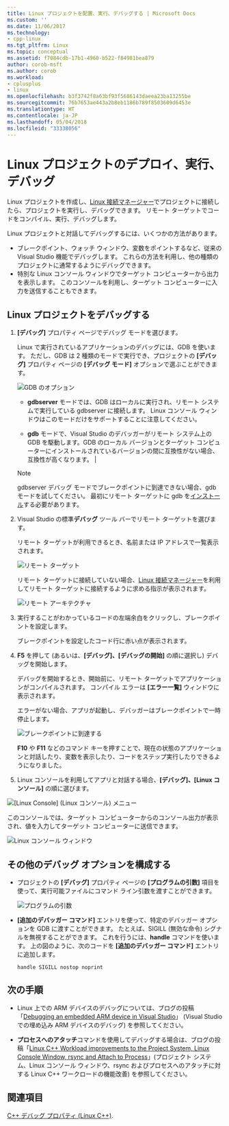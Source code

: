 ```yaml
---
title: Linux プロジェクトを配置、実行、デバッグする | Microsoft Docs
ms.custom: ''
ms.date: 11/06/2017
ms.technology:
- cpp-linux
ms.tgt_pltfrm: Linux
ms.topic: conceptual
ms.assetid: f7084cdb-17b1-4960-b522-f84981bea879
author: corob-msft
ms.author: corob
ms.workload:
- cplusplus
- linux
ms.openlocfilehash: b3f3742f8a63bf93f5686143daeea23ba13255be
ms.sourcegitcommit: 76b7653ae443a2b8eb1186b789f8503609d6453e
ms.translationtype: HT
ms.contentlocale: ja-JP
ms.lasthandoff: 05/04/2018
ms.locfileid: "33338056"
---
```

# <a name="deploy-run-and-debug-your-linux-project"></a>Linux プロジェクトのデプロイ、実行、デバッグ

Linux プロジェクトを作成し、[Linux 接続マネージャー](../linux/connect-to-your-remote-linux-computer.md)でプロジェクトに接続したら、プロジェクトを実行し、デバッグできます。 リモート ターゲットでコードをコンパイル、実行、デバッグします。

Linux プロジェクトと対話してデバッグするには、いくつかの方法があります。

* ブレークポイント、ウォッチ ウィンドウ、変数をポイントするなど、従来の Visual Studio 機能でデバッグします。 これらの方法を利用し、他の種類のプロジェクトに通常するようにデバッグできます。
* 特別な Linux コンソール ウィンドウでターゲット コンピューターから出力を表示します。 このコンソールを利用し、ターゲット コンピューターに入力を送信することもできます。

## <a name="debug-your-linux-project"></a>Linux プロジェクトをデバッグする

1. **[デバッグ]** プロパティ ページでデバッグ モードを選びます。

    Linux で実行されているアプリケーションのデバッグには、GDB を使います。  ただし、GDB は 2 種類のモードで実行でき、プロジェクトの **[デバッグ]** プロパティ ページの **[デバッグ モード]** オプションで選ぶことができます。

    ![GDB のオプション](media/settings_debugger.png)

    - **gdbserver** モードでは、GDB はローカルに実行され、リモート システムで実行している gdbserver に接続します。  Linux コンソール ウィンドウはこのモードだけをサポートすることに注意してください。

    - **gdb** モードで、Visual Studio のデバッガーがリモート システム上の GDB を駆動します。GDB のローカル バージョンとターゲット コンピューターにインストールされているバージョンの間に互換性がない場合、互換性が高くなります。 |

    > [!NOTE] 
    > gdbserver デバッグ モードでブレークポイントに到達できない場合、gdb モードを試してください。 最初にリモート ターゲットに gdb を[インストール](../linux/download-install-and-setup-the-linux-development-workload.md)する必要があります。

2. Visual Studio の標準**デバッグ** ツール バーでリモート ターゲットを選びます。

    リモート ターゲットが利用できるとき、名前または IP アドレスで一覧表示されます。

    ![リモート ターゲット](media/remote_target.png)

    リモート ターゲットに接続していない場合、[Linux 接続マネージャー](../linux/connect-to-your-remote-linux-computer.md)を利用してリモート ターゲットに接続するように求める指示が表示されます。

    ![リモート アーキテクチャ](media/architecture.png)

3. 実行することがわかっているコードの左端余白をクリックし、ブレークポイントを設定します。

    ブレークポイントを設定したコード行に赤い点が表示されます。

4. **F5** を押して (あるいは、**[デバッグ]、[デバッグの開始]** の順に選択し) デバッグを開始します。

    デバッグを開始するとき、開始前に、リモート ターゲットでアプリケーションがコンパイルされます。 コンパイル エラーは **[エラー一覧]** ウィンドウに表示されます。

    エラーがない場合、アプリが起動し、デバッガーはブレークポイントで一時停止します。

    ![ブレークポイントに到達する](media/hit_breakpoint.png)  

    **F10** や **F11** などのコマンド キーを押すことで、現在の状態のアプリケーションと対話したり、変数を表示したり、コードをステップ実行したりできるようになりました。

4. Linux コンソールを利用してアプリと対話する場合、**[デバッグ]、[Linux コンソール]** の順に選びます。

  ![[Linux Console] (Linux コンソール) メニュー](media/consolemenu.png)

  このコンソールでは、ターゲット コンピューターからのコンソール出力が表示され、値を入力してターゲット コンピューターに送信できます。

  ![Linux コンソール ウィンドウ](media/consolewindow.png)

## <a name="configure-other-debugging-options"></a>その他のデバッグ オプションを構成する

* プロジェクトの **[デバッグ]** プロパティ ページの **[プログラムの引数]** 項目を使って、実行可能ファイルにコマンド ライン引数を渡すことができます。
  
  ![プログラムの引数](media/settings_programarguments.png)

* **[追加のデバッガー コマンド]** エントリを使って、特定のデバッガー オプションを GDB に渡すことができます。  たとえば、SIGILL (無効な命令) シグナルを無視することができます。  これを行うには、**handle** コマンドを使います。  上の図のように、次のコードを **[追加のデバッガー コマンド]** エントリに追加します。

  ```handle SIGILL nostop noprint```

## <a name="next-steps"></a>次の手順

* Linux 上での ARM デバイスのデバッグについては、ブログの投稿「[Debugging an embedded ARM device in Visual Studio](https://blogs.msdn.microsoft.com/vcblog/2018/01/10/debugging-an-embedded-arm-device-in-visual-studio/)」 (Visual Studio での埋め込み ARM デバイスのデバッグ) を参照してください。

* **プロセスへのアタッチ**コマンドを使用してデバッグする場合は、ブログの投稿「[Linux C++ Workload improvements to the Project System, Linux Console Window, rsync and Attach to Process](https://blogs.msdn.microsoft.com/vcblog/2018/03/13/linux-c-workload-improvements-to-the-project-system-linux-console-window-rsync-and-attach-to-process/)」(プロジェクト システム、Linux コンソール ウィンドウ、rsync およびプロセスへのアタッチに対する Linux C++ ワークロードの機能改善) を参照してください。

## <a name="see-also"></a>関連項目
[C++ デバッグ プロパティ (Linux C++)](../linux/prop-pages/debugging-linux.md).
